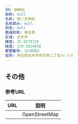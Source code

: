 ```yaml
---
ID: QWB9e
総称: null
名称: 宿ノ天神社
名称読み: null
別名: null
都道府県: 埼玉県
区域: 志木市
緯度: 35.8378728
経度: 139.5824018
郵便番号: 3530002
住所: 埼玉県志木市中宗岡１丁目４−３６
---
```


## その他

### 参考URL

| URL | 説明          |
| --- | ------------- |
|     | OpenStreetMap |
